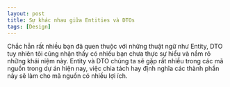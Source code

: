 ```yaml
---
layout: post
title: Sự khác nhau giữa Entities và DTOs
tags: [Design]
---
```

Chắc hẳn rất nhiều bạn đã quen thuộc với những thuật ngữ như Entity, DTO tuy nhiên tôi cũng nhận thấy có nhiều bạn chưa thực sự hiểu và nắm rõ những khái niệm này.
Entity và DTO chúng ta sẽ gặp rất nhiều trong các mã nguồn trong dự án hiện nay, việc chia tách hay định nghĩa các thành phần này sẽ làm cho mã nguồn có nhiều lợi ích.


